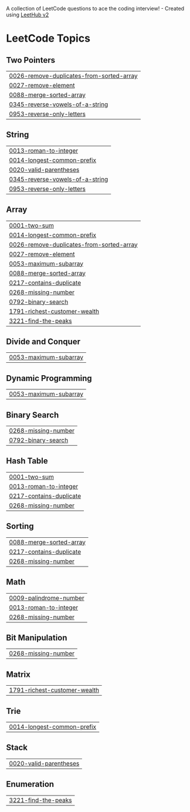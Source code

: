 A collection of LeetCode questions to ace the coding interview! - Created using [LeetHub v2](https://github.com/arunbhardwaj/LeetHub-2.0)
<!---LeetCode Topics Start-->
# LeetCode Topics
## Two Pointers
|  |
| ------- |
| [0026-remove-duplicates-from-sorted-array](https://github.com/IJAS-AHAMED-I/Leetcode/tree/master/0026-remove-duplicates-from-sorted-array) |
| [0027-remove-element](https://github.com/IJAS-AHAMED-I/Leetcode/tree/master/0027-remove-element) |
| [0088-merge-sorted-array](https://github.com/IJAS-AHAMED-I/Leetcode/tree/master/0088-merge-sorted-array) |
| [0345-reverse-vowels-of-a-string](https://github.com/IJAS-AHAMED-I/Leetcode/tree/master/0345-reverse-vowels-of-a-string) |
| [0953-reverse-only-letters](https://github.com/IJAS-AHAMED-I/Leetcode/tree/master/0953-reverse-only-letters) |
## String
|  |
| ------- |
| [0013-roman-to-integer](https://github.com/IJAS-AHAMED-I/Leetcode/tree/master/0013-roman-to-integer) |
| [0014-longest-common-prefix](https://github.com/IJAS-AHAMED-I/Leetcode/tree/master/0014-longest-common-prefix) |
| [0020-valid-parentheses](https://github.com/IJAS-AHAMED-I/Leetcode/tree/master/0020-valid-parentheses) |
| [0345-reverse-vowels-of-a-string](https://github.com/IJAS-AHAMED-I/Leetcode/tree/master/0345-reverse-vowels-of-a-string) |
| [0953-reverse-only-letters](https://github.com/IJAS-AHAMED-I/Leetcode/tree/master/0953-reverse-only-letters) |
## Array
|  |
| ------- |
| [0001-two-sum](https://github.com/IJAS-AHAMED-I/Leetcode/tree/master/0001-two-sum) |
| [0014-longest-common-prefix](https://github.com/IJAS-AHAMED-I/Leetcode/tree/master/0014-longest-common-prefix) |
| [0026-remove-duplicates-from-sorted-array](https://github.com/IJAS-AHAMED-I/Leetcode/tree/master/0026-remove-duplicates-from-sorted-array) |
| [0027-remove-element](https://github.com/IJAS-AHAMED-I/Leetcode/tree/master/0027-remove-element) |
| [0053-maximum-subarray](https://github.com/IJAS-AHAMED-I/Leetcode/tree/master/0053-maximum-subarray) |
| [0088-merge-sorted-array](https://github.com/IJAS-AHAMED-I/Leetcode/tree/master/0088-merge-sorted-array) |
| [0217-contains-duplicate](https://github.com/IJAS-AHAMED-I/Leetcode/tree/master/0217-contains-duplicate) |
| [0268-missing-number](https://github.com/IJAS-AHAMED-I/Leetcode/tree/master/0268-missing-number) |
| [0792-binary-search](https://github.com/IJAS-AHAMED-I/Leetcode/tree/master/0792-binary-search) |
| [1791-richest-customer-wealth](https://github.com/IJAS-AHAMED-I/Leetcode/tree/master/1791-richest-customer-wealth) |
| [3221-find-the-peaks](https://github.com/IJAS-AHAMED-I/Leetcode/tree/master/3221-find-the-peaks) |
## Divide and Conquer
|  |
| ------- |
| [0053-maximum-subarray](https://github.com/IJAS-AHAMED-I/Leetcode/tree/master/0053-maximum-subarray) |
## Dynamic Programming
|  |
| ------- |
| [0053-maximum-subarray](https://github.com/IJAS-AHAMED-I/Leetcode/tree/master/0053-maximum-subarray) |
## Binary Search
|  |
| ------- |
| [0268-missing-number](https://github.com/IJAS-AHAMED-I/Leetcode/tree/master/0268-missing-number) |
| [0792-binary-search](https://github.com/IJAS-AHAMED-I/Leetcode/tree/master/0792-binary-search) |
## Hash Table
|  |
| ------- |
| [0001-two-sum](https://github.com/IJAS-AHAMED-I/Leetcode/tree/master/0001-two-sum) |
| [0013-roman-to-integer](https://github.com/IJAS-AHAMED-I/Leetcode/tree/master/0013-roman-to-integer) |
| [0217-contains-duplicate](https://github.com/IJAS-AHAMED-I/Leetcode/tree/master/0217-contains-duplicate) |
| [0268-missing-number](https://github.com/IJAS-AHAMED-I/Leetcode/tree/master/0268-missing-number) |
## Sorting
|  |
| ------- |
| [0088-merge-sorted-array](https://github.com/IJAS-AHAMED-I/Leetcode/tree/master/0088-merge-sorted-array) |
| [0217-contains-duplicate](https://github.com/IJAS-AHAMED-I/Leetcode/tree/master/0217-contains-duplicate) |
| [0268-missing-number](https://github.com/IJAS-AHAMED-I/Leetcode/tree/master/0268-missing-number) |
## Math
|  |
| ------- |
| [0009-palindrome-number](https://github.com/IJAS-AHAMED-I/Leetcode/tree/master/0009-palindrome-number) |
| [0013-roman-to-integer](https://github.com/IJAS-AHAMED-I/Leetcode/tree/master/0013-roman-to-integer) |
| [0268-missing-number](https://github.com/IJAS-AHAMED-I/Leetcode/tree/master/0268-missing-number) |
## Bit Manipulation
|  |
| ------- |
| [0268-missing-number](https://github.com/IJAS-AHAMED-I/Leetcode/tree/master/0268-missing-number) |
## Matrix
|  |
| ------- |
| [1791-richest-customer-wealth](https://github.com/IJAS-AHAMED-I/Leetcode/tree/master/1791-richest-customer-wealth) |
## Trie
|  |
| ------- |
| [0014-longest-common-prefix](https://github.com/IJAS-AHAMED-I/Leetcode/tree/master/0014-longest-common-prefix) |
## Stack
|  |
| ------- |
| [0020-valid-parentheses](https://github.com/IJAS-AHAMED-I/Leetcode/tree/master/0020-valid-parentheses) |
## Enumeration
|  |
| ------- |
| [3221-find-the-peaks](https://github.com/IJAS-AHAMED-I/Leetcode/tree/master/3221-find-the-peaks) |
<!---LeetCode Topics End-->